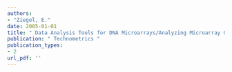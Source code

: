 ```yaml
---
authors: 
- "Ziegel, E."
date: 2005-01-01
title: " Data Analysis Tools for DNA Microarrays/Analyzing Microarray Gene Expression Data "
publication: " Technometrics "
publication_types:
- 2
url_pdf: ''
---
```

